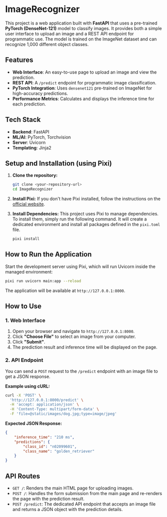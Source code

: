 # ImageRecognizer

This project is a web application built with **FastAPI** that uses a pre-trained **PyTorch (DenseNet-121)** model to classify images. It provides both a simple user interface to upload an image and a REST API endpoint for programmatic use. The model is trained on the ImageNet dataset and can recognize 1,000 different object classes.

## Features

- **Web Interface**: An easy-to-use page to upload an image and view the prediction.
- **REST API**: A `/predict` endpoint for programmatic image classification.
- **PyTorch Integration**: Uses `densenet121` pre-trained on ImageNet for high-accuracy predictions.
- **Performance Metrics**: Calculates and displays the inference time for each prediction.

## Tech Stack

- **Backend**: FastAPI
- **ML/AI**: PyTorch, Torchvision
- **Server**: Uvicorn
- **Templating**: Jinja2

## Setup and Installation (using Pixi)

1.  **Clone the repository:**
    ```bash
    git clone <your-repository-url>
    cd ImageRecognizer
    ```

2.  **Install Pixi:**
    If you don't have Pixi installed, follow the instructions on the [official website](https://pixi.sh/latest/installation/).

3.  **Install Dependencies:**
    This project uses Pixi to manage dependencies. To install them, simply run the following command. It will create a dedicated environment and install all packages defined in the `pixi.toml` file.
    ```bash
    pixi install
    ```

## How to Run the Application

Start the development server using Pixi, which will run Uvicorn inside the managed environment:
```bash
pixi run uvicorn main:app --reload
```
The application will be available at `http://127.0.0.1:8000`.

## How to Use

### 1. Web Interface

1.  Open your browser and navigate to `http://127.0.0.1:8000`.
2.  Click **"Choose File"** to select an image from your computer.
3.  Click **"Submit"**.
4.  The prediction result and inference time will be displayed on the page.

### 2. API Endpoint

You can send a `POST` request to the `/predict` endpoint with an image file to get a JSON response.

**Example using cURL:**
```bash
curl -X 'POST' \
  'http://127.0.0.1:8000/predict' \
  -H 'accept: application/json' \
  -H 'Content-Type: multipart/form-data' \
  -F 'file=@static/images/dog.jpg;type=image/jpeg'
```

**Expected JSON Response:**
```json
{
    "inference_time": "210 ms",
    "predictions": {
        "class_id": "n02099601",
        "class_name": "golden_retriever"
    }
}
```

## API Routes

- `GET /`: Renders the main HTML page for uploading images.
- `POST /`: Handles the form submission from the main page and re-renders the page with the prediction result.
- `POST /predict`: The dedicated API endpoint that accepts an image file and returns a JSON object with the prediction details.

